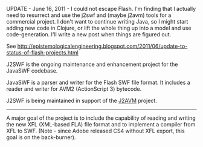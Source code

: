 UPDATE - June 16, 2011 - I could not escape Flash. I'm finding that I actually need to resurrect and use the j2swf and (maybe j2avm) tools for a commercial project. I don't want to continue writing Java, so I might start adding new code in Clojure, or lift the whole thing up into a model and use code-generation. I'll write a new post when things are figured out.

See http://epistemologicalengineering.blogspot.com/2011/06/update-to-status-of-flash-projects.html

J2SWF is the ongoing maintenance and enhancement project for the JavaSWF codebase.

JavaSWF is a parser and writer for the Flash SWF file format. It includes a reader and writer for AVM2 (ActionScript 3) bytecode.

J2SWF is being maintained in support of the [J2AVM](http://code.google.com/p/j2avm/) project.


---

A major goal of the project is to include the capability of reading and writing the new XFL (XML-based FLA) file format and to implement a compiler from XFL to SWF. (Note - since Adobe released CS4 without XFL export, this goal is on the back-burner).